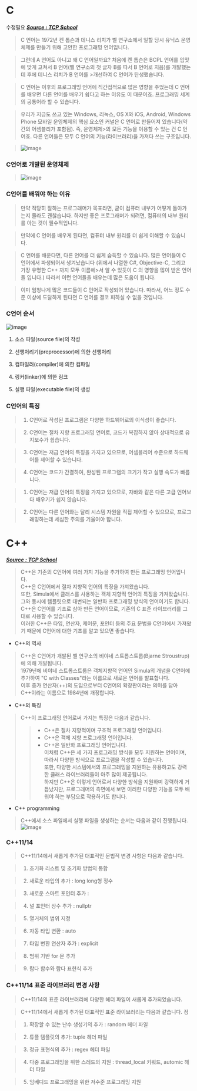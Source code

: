 # C
수정필요
[***Source : TCP School***](http://www.tcpschool.com/)
>C 언어는 1972년 켄 톰슨과 데니스 리치가 벨 연구소에서 일할 당시 유닉스 운영체제를 만들기 위해 고안한 프로그래밍 언어입니다.

>그런데 A 언어도 아니고 왜 C 언어일까요? 처음에 켄 톰슨은 BCPL 언어를 입맛에 맞게 고쳐서 B 언어(벨 연구소의 첫 글자 B를 따서 B 언어로 지음)를 개발했는데 후에 데니스 리치가 B 언어를 >개선하여 C 언어가 탄생했습니다.

>C 언어는 이후의 프로그래밍 언어에 직간접적으로 많은 영향을 주었는데 C 언어를 배우면 다른 언어를 배우기 쉽다고 하는 이유도 이 때문이죠. 프로그래밍 세계의 공통어라 할 수 있습니다.

>우리가 지금도 쓰고 있는 Windows, 리눅스, OS X와 iOS, Android, Windows Phone 모바일 운영체제의 핵심 요소인 커널은 C 언어로 만들어져 있습니다(약간의 어셈블리가 포함됨). 즉, 운영체제>의 모든 기능을 이용할 수 있는 건 C 언어죠. 다른 언어들은 모두 C 언어의 기능(라이브러리)을 가져다 쓰는 구조입니다.


>![image](https://user-images.githubusercontent.com/51119920/218312144-07c915f6-82e3-4589-bac0-c2ccb0cb6567.png)


### C언어로 개발된 운영체제

>![image](https://user-images.githubusercontent.com/51119920/218312161-aac31359-9c2a-4b2a-9658-230e28842d36.png)


### C언어를 배워야 하는 이유
>만약 적당히 잘하는 프로그래머가 목표라면, 굳이 컴퓨터 내부가 어떻게 돌아가는지 몰라도 괜찮습니다. 하지만 좋은 프로그래머가 되려면, 컴퓨터의 내부 원리를 아는 것이 필수적입니다.

>만약에 C 언어를 배우게 된다면, 컴퓨터 내부 원리를 더 쉽게 이해할 수 있습니다.

>C 언어를 배운다면, 다른 언어를 더 쉽게 습득할 수 있습니다. 많은 언어들이 C 언어에서 파생되어서 생겨났습니다 (위에서 나열한 C#, Objective-C, 그리고 가장 유명한 C++ 까지 모두 이름에>서 알 수 있듯이 C 의 영향을 많이 받은 언어들 입니다.) 따라서 이런 언어들을 배우는데 많은 도움이 됩니다.

>이미 엄청나게 많은 코드들이 C 언어로 작성되어 있습니다. 따라서, 어느 정도 수준 이상에 도달하게 된다면 C 언어를 결코 피하실 수 없을 것입니다.

### C언어 순서

![image](https://user-images.githubusercontent.com/51119920/218459418-54a40785-45da-4a6e-96f2-d15a95ff7e2b.png)

1. 소스 파일(source file)의 작성

2. 선행처리기(preprocessor)에 의한 선행처리

3. 컴파일러(compiler)에 의한 컴파일

4. 링커(linker)에 의한 링크

5. 실행 파일(executable file)의 생성



### C언어의 특징

>1. C언어로 작성된 프로그램은 다양한 하드웨어로의 이식성이 좋습니다.

>2. C언어는 절차 지향 프로그래밍 언어로, 코드가 복잡하지 않아 상대적으로 유지보수가 쉽습니다.

>3. C언어는 저급 언어의 특징을 가지고 있으므로, 어셈블리어 수준으로 하드웨어를 제어할 수 있습니다.

> 4. C언어는 코드가 간결하여, 완성된 프로그램의 크기가 작고 실행 속도가 빠릅니다.

 
>1. C언어는 저급 언어의 특징을 가지고 있으므로, 자바와 같은 다른 고급 언어보다 배우기가 쉽지 않습니다.

>2. C언어는 다른 언어와는 달리 시스템 자원을 직접 제어할 수 있으므로, 프로그래밍하는데 세심한 주의를 기울여야 합니다.






# C++
[***Source : TCP School***](http://www.tcpschool.com/)
>C++은 기존의 C언어에 여러 가지 기능을 추가하여 만든 프로그래밍 언어입니다.  
C++은 C언어에서 절차 지향적 언어의 특징을 가져왔습니다.  
또한, Simula에서 클래스를 사용하는 객체 지향적 언어의 특징을 가져왔습니다.   
그와 동시에 템플릿으로 대변되는 일반화 프로그래밍 방식의 언어이기도 합니다.  
C++은 C언어를 기초로 삼아 만든 언어이므로, 기존의 C 표준 라이브러리를 그대로 사용할 수 있습니다.   
이러한 C++은 타입, 연산자, 제어문, 포인터 등의 주요 문법을 C언어에서 가져왔기 때문에 C언어에 대한 기초를 알고 있으면 좋습니다.  

* C++의 역사
>C++은 C언어가 개발된 벨 연구소의 비야네 스트롭스트룹(Bjarne Stroustrup)에 의해 개발됩니다.  
1979년에 비야네 스트롭스트룹은 객체지향적 언어인 Simula의 개념을 C언어에 추가하여 "C with Classes"라는 이름으로 새로운 언어를 발표합니다.  
이후 증가 연산자(++)의 도입으로부터 C언어의 확장판이라는 의미를 담아 C++이라는 이름으로 1984년에 개정합니다.  

* C++의 특징
>C++이 프로그래밍 언어로써 가지는 특징은 다음과 같습니다.  
>> - C++은 절차 지향적이며 구조적 프로그래밍 언어입니다.  
>> - C++은 객체 지향 프로그래밍 언어입니다.  
>> - C++은 일반화 프로그래밍 언어입니다.  
>>이처럼 C++은 세 가지 프로그래밍 방식을 모두 지원하는 언어이며, 따라서 다양한 방식으로 프로그램을 작성할 수 있습니다.  
>>또한, 다양한 시스템에서의 프로그래밍을 지원하는 유용하고도 강력한 클래스 라이브러리들이 아주 많이 제공됩니다.  
>>하지만 C++은 이렇게 언어로서 다양한 방식을 지원하며 강력하게 거듭났지만, 프로그래머의 측면에서 보면 이러한 다양한 기능을 모두 배워야 하는 부담으로 작용하기도 합니다.  

* C++ programming
>C++에서 소스 파일에서 실행 파일을 생성하는 순서는 다음과 같이 진행됩니다.
>![image](https://user-images.githubusercontent.com/51119920/218312756-711f6fd0-d501-4ddc-9814-7a9a146f7b88.png)


### C++11/14

>C++11/14에서 새롭게 추가된 대표적인 문법적 변경 사항은 다음과 같습니다.

 

>1. 초기화 리스트 및 초기화 방법의 통합

>2. 새로운 타입의 추가 : long long형 정수

>3. 새로운 스마트 포인터 추가 : 

>4. 널 포인터 상수 추가 : nullptr

>5. 열거체의 범위 지정

>6. 자동 타입 변환 : auto

>7. 타입 변환 연산자 추가 : explicit

>8. 범위 기반 for 문 추가

>9. 람다 함수와 람다 표현식 추가

### C++11/14 표준 라이브러리 변경 사항
>C++11/14의 표준 라이브러리에 다양한 헤더 파일이 새롭게 추가되었습니다.

>C++11/14에서 새롭게 추가된 대표적인 표준 라이브러리는 다음과 같습니다.  정

 

>1. 확장할 수 있는 난수 생성기의 추가 : random 헤더 파일

>2. 튜플 템플릿의 추가: tuple 헤더 파일

>3. 정규 표현식의 추가 : regex 헤더 파일

>4. 다중 프로그래밍을 위한 스레드의 지원 : thread_local 키워드, automic 헤더 파일

>5. 임베디드 프로그래밍을 위한 저수준 프로그래밍 지원
